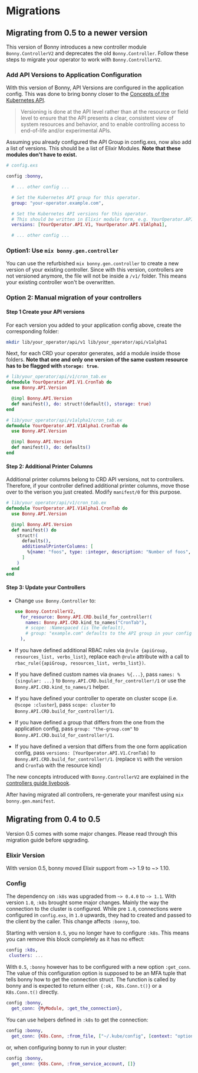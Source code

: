 # Migrations

## Migrating from 0.5 to a newer version

This version of Bonny introduces a new controller module `Bonny.ControllerV2` and deprecates the old `Bonny.Controller`.
Follow these steps to migrate your operator to work with `Bonny.ControllerV2`.

### Add API Versions to Application Configuration

With this version of Bonny, API Versions are configured in the application config. This was done to bring
bonny closer to the [Concepts of the Kubernetes API](https://kubernetes.io/docs/concepts/overview/kubernetes-api/#api-groups-and-versioning).

> Versioning is done at the API level rather than at the resource or field level to ensure that the API presents a clear, consistent view of system resources and behavior, and to enable controlling access to end-of-life and/or experimental APIs.

Assuming you already configured the API Group in config.exs, now also add a list of versions. This should be a list of Elixir Modules.
**Note that these modules don't have to exist.**

```elixir
# config.exs

config :bonny,

  # ... other config ...

  # Set the Kubernetes API group for this operator.
  group: "your-operator.example.com",

  # Set the Kubernetes API versions for this operator.
  # This should be written in Elixir module form, e.g. YourOperator.API.V1 or YourOperator.API.V1Alpha1:
  versions: [YourOperator.API.V1, YourOperator.API.V1Alpha1],

  # ... other config ...
```

### Option1: Use `mix bonny.gen.controller`

You can use the refurbished `mix bonny.gen.controller` to create a new
version of your existing controller. Since with this version, controllers
are not versioned anymore, the file will not be inside a `/v1/` folder.
This means your existing controller won't be overwritten.

### Option 2: Manual migration of your controllers

#### Step 1 Create your API versions

For each version you added to your application config above, create the corresponding folder:

```bash
mkdir lib/your_operator/api/v1 lib/your_operator/api/v1alpha1
```

Next, for each CRD your operator generates, add a module inside those folders.
**Note that one and only one version of the same custom resource has to be flagged with `storage: true`.**

```elixir
# lib/your_operator/api/v1/cron_tab.ex
defmodule YourOperator.API.V1.CronTab do
  use Bonny.API.Version

  @impl Bonny.API.Version
  def manifest(), do: struct!(default(), storage: true)
end
```

```elixir
# lib/your_operator/api/v1alpha1/cron_tab.ex
defmodule YourOperator.API.V1Alpha1.CronTab do
  use Bonny.API.Version

  @impl Bonny.API.Version
  def manifest(), do: defaults()
end
```

#### Step 2: Additional Printer Columns

Additional printer columns belong to CRD API versions, not to controllers. Therefore, if your
controller defined additional printer columns, move those over to the verison you just created.
Modify `manifest/0` for this purpose.

```elixir
# lib/your_operator/api/v1/cron_tab.ex
defmodule YourOperator.API.V1Alpha1.CronTab do
  use Bonny.API.Version

  @impl Bonny.API.Version
  def manifest() do
    struct!(
      defaults(),
      additionalPrinterColumns: [
        %{name: "foos", type: :integer, description: "Number of foos", jsonPath: ".spec.foos"}
      ]
    )
  end
end
```

#### Step 3: Update your Controllers

- Change `use Bonny.Controller` to:

  ```elixir
  use Bonny.ControllerV2,
    for_resource: Bonny.API.CRD.build_for_controller!(
      names: Bonny.API.CRD.kind_to_names("CronTab"),
      # scope: :Namespaced (is the default),
      # group: "example.com" defaults to the API group in your config
    ),
  ```

- If you have defined additional RBAC rules via `@rule {apiGroup, resources_list, verbs_list}`, replace each `@rule` attribute with a call to `rbac_rule({apiGroup, resources_list, verbs_list})`.
- If you have defined custom names via `@names %{...}`, pass `names: %{singular: ...}` to `Bonny.API.CRD.build_for_controller!/1` or use the `Bonny.API.CRD.kind_to_names/1` helper.
- If you have defined your controller to operate on cluster scope (i.e. `@scope :cluster`), pass `scope: cluster` to `Bonny.API.CRD.build_for_controller!/1`.
- If you have defined a group that differs from the one from the application config, pass `group: "the-group.com"` to `Bonny.API.CRD.build_for_controller!/1`.
- If you have defined a version that differs from the one form application config, pass `versions: [YourOperator.API.V1.CronTab]` to `Bonny.API.CRD.build_for_controller!/1`. (replace `V1` with the version and `CronTab` with the resource kind)

The new concepts introduced with `Bonny.ControllerV2` are explained in the [controllers guide livebook](./controllers.livemd).

After having migrated all controllers, re-generate your manifest using `mix bonny.gen.manifest`.

## Migrating from 0.4 to 0.5

Version 0.5 comes with some major changes. Please read through this migration guide before upgrading.

### Elixir Version

With version 0.5, bonny moved Elixir support from \~> 1.9 to \~> 1.10.

### Config

The dependency on `:k8s` was upgraded from `~> 0.4.0` to `~> 1.1`. With version `1.0`,
`:k8s` brought some major changes. Mainly the way the connection to the cluster
is configured. While pre `1.0`, connections were configured in `config.exs`, in `1.0`
upwards, they had to created and passed to the client by the caller. This change
affects `:bonny`, too.

Starting with version `0.5`, you no longer have to configure `:k8s`. This means
you can remove this block completely as it has no effect:

```elixir
config :k8s,
 clusters: ...
```

With `0.5`, `:bonny` however has to be configured with a new option `:get_conn`. The value of
this configuration option is supposed to be an MFA tuple that tells bonny how to get
the connection struct. The function is called by bonny and is expected to return
either `{:ok, K8s.Conn.t()}` or a `K8s.Conn.t()` directly.

```elixir
config :bonny,
  get_conn: {MyModule, :get_the_connection},
```

You can use helpers defined in `:k8s` to get the connection:

```elixir
config :bonny,
  get_conn: {K8s.Conn, :from_file, ["~/.kube/config", [context: "optional-alternate-context"]]},
```

or, when configuring bonny to run in your cluster:

```elixir
config :bonny,
  get_conn: {K8s.Conn, :from_service_account, []}
```

